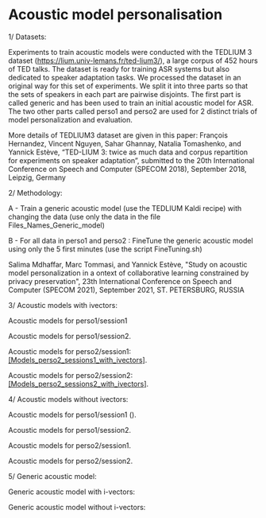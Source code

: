 # Acoustic model personalisation

1/ Datasets: 

Experiments to train acoustic models were conducted with the TEDLIUM 3 dataset (https://lium.univ-lemans.fr/ted-lium3/), a large corpus of 452 hours of TED talks. 
The dataset is ready for training ASR systems but also dedicated to speaker adaptation tasks. We processed the dataset in an original way for this set of experiments. We split it into three parts so that the sets of speakers in each part are pairwise disjoints.
The first part is called generic and has been used to train an initial acoustic model for ASR.
The two other parts called perso1 and perso2 are used for 2 distinct trials of model personalization and evaluation.

More details of TEDLIUM3 dataset are given in this paper:
François Hernandez, Vincent Nguyen, Sahar Ghannay, Natalia Tomashenko, and Yannick Estève, “TED-LIUM 3: twice as much data and corpus repartition for experiments on speaker adaptation”, submitted to the 20th International Conference on Speech and Computer (SPECOM 2018), September 2018, Leipzig, Germany


2/ Methodology:

A - Train a generic acoustic model (use the TEDLIUM Kaldi recipe) with changing the data (use only the data in the file Files_Names_Generic_model)

B - For all data in perso1 and perso2 : FineTune the generic acoustic model using only the 5 first minutes (use the script FineTuning.sh)


Salima Mdhaffar, Marc Tommasi, and Yannick Estève, "Study on acoustic model personalization in a ontext of collaborative learning constrained by privacy preservation", 23th International Conference on Speech and Computer (SPECOM 2021), September 2021, ST. PETERSBURG, RUSSIA

3/ Acoustic models with ivectors:

Acoustic models for perso1/session1 

Acoustic models for perso1/session2.

Acoustic models for perso2/session1: [[Models_perso2_sessions1_with_ivectors]](https://github.com/mdhaffar/Acoustic_model_personalisation/releases/tag/V0.0.1).

Acoustic models for perso2/session2: [[Models_perso2_sessions2_with_ivectors]](https://github.com/mdhaffar/Acoustic_model_personalisation/releases/tag/V.0.1.0).

4/ Acoustic models without ivectors:

Acoustic models for perso1/session1 ().

Acoustic models for perso1/session2.

Acoustic models for perso2/session1.

Acoustic models for perso2/session2.

5/ Generic acoustic model:

Generic acoustic model with i-vectors: 

Generic acoustic model without i-vectors:
